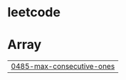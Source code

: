 # leetcode


# Array
|  |
| ------- |
| [0485-max-consecutive-ones](https://github.com/ANJALIMEENA04/leetcode/tree/master/0485-max-consecutive-ones) |